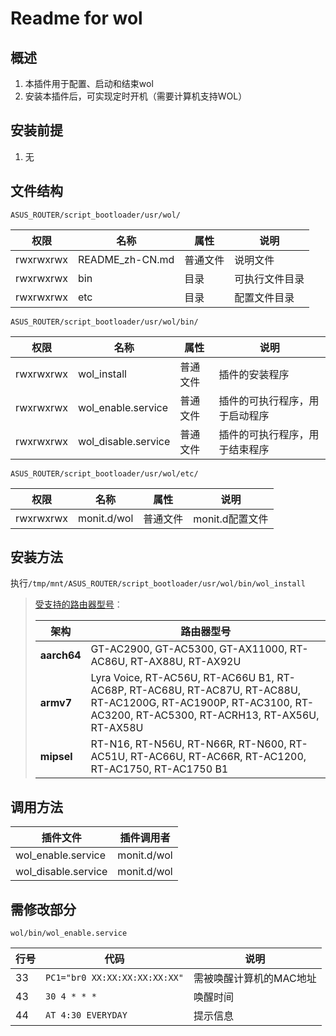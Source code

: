 # Readme for wol

## 概述

1. 本插件用于配置、启动和结束wol
2. 安装本插件后，可实现定时开机（需要计算机支持WOL）

## 安装前提

1. 无

## 文件结构

`ASUS_ROUTER/script_bootloader/usr/wol/`

| 权限      | 名称            | 属性     | 说明           |
| --------- | --------------- | -------- | -------------- |
| rwxrwxrwx | README_zh-CN.md | 普通文件 | 说明文件       |
| rwxrwxrwx | bin             | 目录     | 可执行文件目录 |
| rwxrwxrwx | etc             | 目录     | 配置文件目录   |

`ASUS_ROUTER/script_bootloader/usr/wol/bin/`

| 权限      | 名称                | 属性     | 说明                           |
| --------- | ------------------- | -------- | ------------------------------ |
| rwxrwxrwx | wol_install         | 普通文件 | 插件的安装程序                 |
| rwxrwxrwx | wol_enable.service  | 普通文件 | 插件的可执行程序，用于启动程序 |
| rwxrwxrwx | wol_disable.service | 普通文件 | 插件的可执行程序，用于结束程序 |

`ASUS_ROUTER/script_bootloader/usr/wol/etc/`

| 权限      | 名称        | 属性     | 说明            |
| --------- | ----------- | -------- | --------------- |
| rwxrwxrwx | monit.d/wol | 普通文件 | monit.d配置文件 |

## 安装方法

执行`/tmp/mnt/ASUS_ROUTER/script_bootloader/usr/wol/bin/wol_install`

   > [受支持的路由器型号](https://github.com/Entware/Entware/wiki/Install-on-Asus-stock-firmware)：
   >
   > | 架构        | 路由器型号                                                                                                                                                        |
   > | ----------- | ----------------------------------------------------------------------------------------------------------------------------------------------------------------- |
   > | **aarch64** | GT-AC2900, GT-AC5300, GT-AX11000, RT-AC86U, RT-AX88U, RT-AX92U                                                                                                    |
   > | **armv7**   | Lyra Voice, RT-AC56U, RT-AC66U B1, RT-AC68P, RT-AC68U, RT-AC87U, RT-AC88U, RT-AC1200G, RT-AC1900P, RT-AC3100, RT-AC3200, RT-AC5300, RT-ACRH13, RT-AX56U, RT-AX58U |
   > | **mipsel**  | RT-N16, RT-N56U, RT-N66R, RT-N600, RT-AC51U, RT-AC66U, RT-AC66R, RT-AC1200, RT-AC1750, RT-AC1750 B1                                                               |

## 调用方法

| 插件文件            | 插件调用者  |
| ------------------  | ------------|
| wol_enable.service  | monit.d/wol |
| wol_disable.service | monit.d/wol |

## 需修改部分

`wol/bin/wol_enable.service`

| 行号 | 代码                          | 说明                    |
| ---- | ----------------------------- | ----------------------- |
| 33   | `PC1="br0 XX:XX:XX:XX:XX:XX"` | 需被唤醒计算机的MAC地址 |
| 43   | `30 4 * * *`                  | 唤醒时间                |
| 44   | `AT 4:30 EVERYDAY`            | 提示信息                |